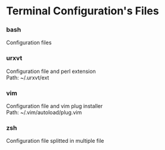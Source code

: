 # Terminal Configuration's Files

### bash
Configuration files

### urxvt
Configuration file and perl extension  
Path: ~/.urxvt/ext

### vim
Configuration file and vim plug installer  
Path: ~/.vim/autoload/plug.vim

### zsh
Configuration file splitted in multiple file
